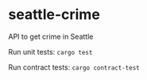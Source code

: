 # seattle-crime
API to get crime in Seattle

Run unit tests:
`cargo test`

Run contract tests:
`cargo contract-test`
